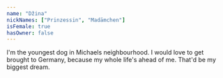 ```yaml
---
name: "Džina"
nickNames: ["Prinzessin", "Madämchen"]
isFemale: true
hasOwner: false
---
```

I'm the youngest dog in Michaels neighbourhood. I would love to get brought to Germany, because my whole life's ahead of me. That'd be my biggest dream.
